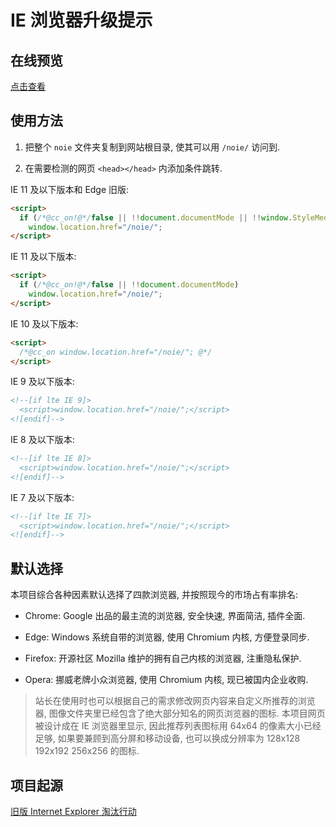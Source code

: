
# IE 浏览器升级提示

## 在线预览

<a href="https://www.lmintlcx.com/noie/" target="_blank">点击查看</a>

## 使用方法

1. 把整个 `noie` 文件夹复制到网站根目录, 使其可以用 `/noie/` 访问到.

2. 在需要检测的网页 `<head></head>` 内添加条件跳转.

IE 11 及以下版本和 Edge 旧版:

```html
<script>
  if (/*@cc_on!@*/false || !!document.documentMode || !!window.StyleMedia)
    window.location.href="/noie/";
</script>
```

IE 11 及以下版本:

```html
<script>
  if (/*@cc_on!@*/false || !!document.documentMode)
    window.location.href="/noie/";
</script>
```

IE 10 及以下版本:

```html
<script>
  /*@cc_on window.location.href="/noie/"; @*/
</script>
```

IE 9 及以下版本:

```html
<!--[if lte IE 9]>
  <script>window.location.href="/noie/";</script>
<![endif]-->
```

IE 8 及以下版本:

```html
<!--[if lte IE 8]>
  <script>window.location.href="/noie/";</script>
<![endif]-->
```

IE 7 及以下版本:

```html
<!--[if lte IE 7]>
  <script>window.location.href="/noie/";</script>
<![endif]-->
```

## 默认选择

本项目综合各种因素默认选择了四款浏览器, 并按照现今的市场占有率排名:

- Chrome: Google 出品的最主流的浏览器, 安全快速, 界面简洁, 插件全面.

- Edge: Windows 系统自带的浏览器, 使用 Chromium 内核, 方便登录同步.

- Firefox: 开源社区 Mozilla 维护的拥有自己内核的浏览器, 注重隐私保护.

- Opera: 挪威老牌小众浏览器, 使用 Chromium 内核, 现已被国内企业收购.

> 站长在使用时也可以根据自己的需求修改网页内容来自定义所推荐的浏览器, 图像文件夹里已经包含了绝大部分知名的网页浏览器的图标. 本项目网页被设计成在 IE 浏览器里显示, 因此推荐列表图标用 64x64 的像素大小已经足够, 如果要兼顾到高分屏和移动设备, 也可以换成分辨率为 128x128 192x192 256x256 的图标.

## 项目起源

[旧版 Internet Explorer 淘汰行动](https://support.dmeng.net/kill-old-versions-of-ie.html)
